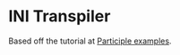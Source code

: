 # INI Transpiler

Based off the tutorial at [Participle examples](https://github.com/alecthomas/participle/tree/master/_examples/ini).
